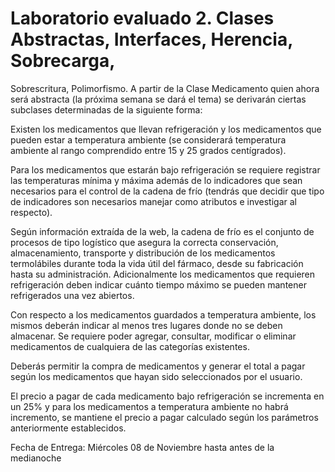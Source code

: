 # Laboratorio evaluado 2. Clases Abstractas, Interfaces, Herencia, Sobrecarga,
Sobrescritura, Polimorfismo.
A partir de la Clase Medicamento quien ahora será abstracta (la próxima semana
se dará el tema) se derivarán ciertas subclases determinadas de la siguiente
forma:

Existen los medicamentos que llevan refrigeración y los medicamentos que pueden
estar a temperatura ambiente (se considerará temperatura ambiente al rango
comprendido entre 15 y 25 grados centígrados).

Para los medicamentos que estarán bajo refrigeración se requiere registrar las
temperaturas mínima y máxima además de lo indicadores que sean necesarios para
el control de la cadena de frío (tendrás que decidir que tipo de indicadores son
necesarios manejar como atributos e investigar al respecto).

 Según información
extraída de la web, la cadena de frío es el conjunto de procesos de tipo logístico
que asegura la correcta conservación, almacenamiento, transporte y distribución
de los medicamentos termolábiles durante toda la vida útil del fármaco, desde su
fabricación hasta su administración.
Adicionalmente los medicamentos que requieren refrigeración deben indicar
cuánto tiempo máximo se pueden mantener refrigerados una vez abiertos.

 Con respecto a los medicamentos guardados a temperatura ambiente, los mismos
deberán indicar al menos tres lugares donde no se deben almacenar.
Se requiere poder agregar, consultar, modificar o eliminar medicamentos de
cualquiera de las categorías existentes.

 Deberás permitir la compra de
medicamentos y generar el total a pagar según los medicamentos que hayan sido
seleccionados por el usuario.

El precio a pagar de cada medicamento bajo refrigeración se incrementa en un
25% y para los medicamentos a temperatura ambiente no habrá incremento, se
mantiene el precio a pagar calculado según los parámetros anteriormente
establecidos.

Fecha de Entrega: Miércoles 08 de Noviembre hasta antes de la
medianoche

